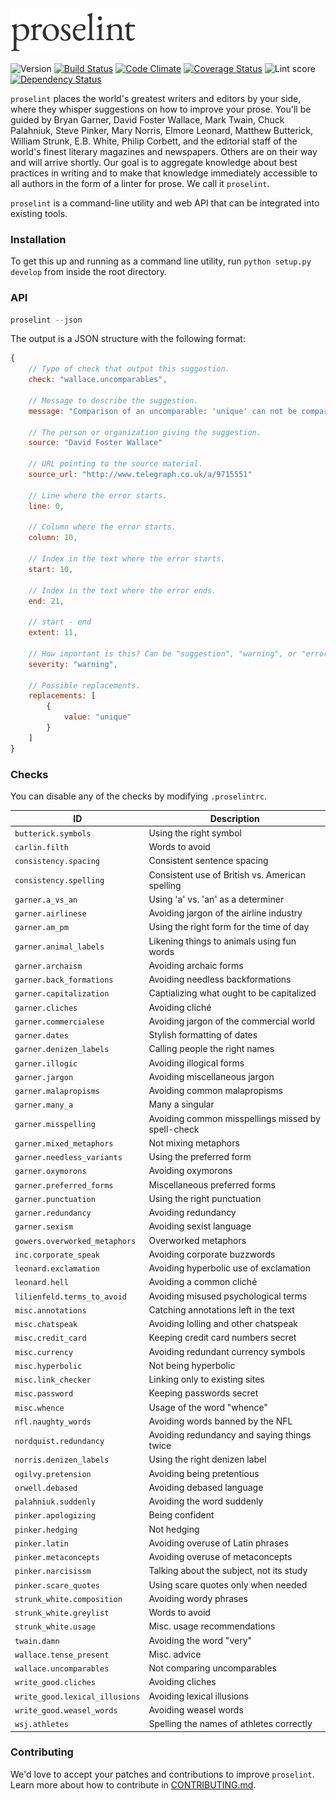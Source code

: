 <img src="logo.png" alt="proselint logo" width="200">

![Version](https://img.shields.io/badge/version-v0.3.1-yellow.svg)
[![Build Status](https://travis-ci.org/amperser/proselint.svg)](https://travis-ci.org/amperser/proselint)
[![Code Climate](https://codeclimate.com/repos/5538989ee30ba0793100090f/badges/e10a2fe18a9256d69e2a/gpa.svg)](https://codeclimate.com/repos/5538989ee30ba0793100090f/feed)
[![Coverage Status](https://coveralls.io/repos/amperser/proselint/badge.svg?branch=master&service=github&t=2lhJpx)](https://coveralls.io/github/amperser/proselint?branch=master)
![Lint score](http://img.shields.io/badge/lintscore_v0.1.0-98.8-blue.svg)
[![Dependency Status](https://gemnasium.com/amperser/proselint.svg)](https://gemnasium.com/amperser/proselint)

`proselint` places the world's greatest writers and editors by your side, where they whisper suggestions on how to improve your prose. You'll be guided by Bryan Garner, David Foster Wallace, Mark Twain, Chuck Palahniuk, Steve Pinker, Mary Norris, Elmore Leonard, Matthew Butterick, William Strunk, E.B. White, Philip Corbett, and the editorial staff of the world's finest literary magazines and newspapers. Others are on their way and will arrive shortly. Our goal is to aggregate knowledge about best practices in writing and to make that knowledge immediately accessible to all authors in the form of a linter for prose. We call it `proselint`.

`proselint` is a command-line utility and web API that can be integrated into existing tools.
 
### Installation

To get this up and running as a command line utility, run `python setup.py develop` from inside the root directory.

### API

```js
proselint --json
```

The output is a JSON structure with the following format:

```js
{
    // Type of check that output this suggestion.
    check: "wallace.uncomparables",

    // Message to describe the suggestion.
    message: "Comparison of an uncomparable: 'unique' can not be compared.",

    // The person or organization giving the suggestion.
    source: "David Foster Wallace"

    // URL pointing to the source material.
    source_url: "http://www.telegraph.co.uk/a/9715551"

    // Line where the error starts.
    line: 0,

    // Column where the error starts.
    column: 10,

    // Index in the text where the error starts.
    start: 10,

    // Index in the text where the error ends.
    end: 21,

    // start - end
    extent: 11,

    // How important is this? Can be "suggestion", "warning", or "error".
    severity: "warning",

    // Possible replacements.
    replacements: [
        {
            value: "unique"
        }
    ]
}
```

### Checks

You can disable any of the checks by modifying `.proselintrc`.

| ID    | Description     |
| ----- | --------------- |
| `butterick.symbols` | Using the right symbol |
| `carlin.filth` | Words to avoid |
| `consistency.spacing` | Consistent sentence spacing |
| `consistency.spelling` | Consistent use of British vs. American spelling |
| `garner.a_vs_an` | Using 'a' vs. 'an' as a determiner  |
| `garner.airlinese` | Avoiding jargon of the airline industry |
| `garner.am_pm` | Using the right form for the time of day |
| `garner.animal_labels` | Likening things to animals using fun words |
| `garner.archaism` | Avoiding archaic forms |
| `garner.back_formations` | Avoiding needless backformations |
| `garner.capitalization` | Captializing what ought to be capitalized |
| `garner.cliches` | Avoiding cliché |
| `garner.commercialese` | Avoiding jargon of the commercial world |
| `garner.dates` | Stylish formatting of dates |
| `garner.denizen_labels` | Calling people the right names |
| `garner.illogic` | Avoiding illogical forms |
| `garner.jargon` | Avoiding miscellaneous jargon |
| `garner.malapropisms` | Avoiding common malapropisms |
| `garner.many_a` | Many a singular |
| `garner.misspelling` | Avoiding common misspellings missed by spell-check |
| `garner.mixed_metaphors` | Not mixing metaphors |
| `garner.needless_variants` | Using the preferred form |
| `garner.oxymorons` | Avoiding oxymorons |
| `garner.preferred_forms` | Miscellaneous preferred forms |
| `garner.punctuation` | Using the right punctuation |
| `garner.redundancy` | Avoiding redundancy |
| `garner.sexism` | Avoiding sexist language |
| `gowers.overworked_metaphors` | Overworked metaphors |
| `inc.corporate_speak` | Avoiding corporate buzzwords |
| `leonard.exclamation` | Avoiding hyperbolic use of exclamation |
| `leonard.hell` | Avoiding a common cliché |
| `lilienfeld.terms_to_avoid` | Avoiding misused psychological terms |
| `misc.annotations` | Catching annotations left in the text |
| `misc.chatspeak` | Avoiding lolling and other chatspeak |
| `misc.credit_card` | Keeping credit card numbers secret |
| `misc.currency` | Avoiding redundant currency symbols |
| `misc.hyperbolic` | Not being hyperbolic |
| `misc.link_checker` | Linking only to existing sites |
| `misc.password` | Keeping passwords secret |
| `misc.whence` | Usage of the word "whence" |
| `nfl.naughty_words` | Avoiding words banned by the NFL |
| `nordquist.redundancy` | Avoiding redundancy and saying things twice |
| `norris.denizen_labels` | Using the right denizen label |
| `ogilvy.pretension` | Avoiding being pretentious |
| `orwell.debased` | Avoiding debased language |
| `palahniuk.suddenly` | Avoiding the word suddenly |
| `pinker.apologizing` | Being confident |
| `pinker.hedging` | Not hedging |
| `pinker.latin` | Avoiding overuse of Latin phrases |
| `pinker.metaconcepts` | Avoiding overuse of metaconcepts |
| `pinker.narcisissm` | Talking about the subject, not its study |
| `pinker.scare_quotes` | Using scare quotes only when needed |
| `strunk_white.composition` | Avoiding wordy phrases |
| `strunk_white.greylist` | Words to avoid |
| `strunk_white.usage` | Misc. usage recommendations |
| `twain.damn` | Avoiding the word "very" |
| `wallace.tense_present` | Misc. advice |
| `wallace.uncomparables` | Not comparing uncomparables |
| `write_good.cliches` | Avoiding cliches |
| `write_good.lexical_illusions` | Avoiding lexical illusions |
| `write_good.weasel_words` | Avoiding weasel words |
| `wsj.athletes` | Spelling the names of athletes correctly |

### Contributing

We'd love to accept your patches and contributions to improve `proselint`. Learn more about how to contribute in [CONTRIBUTING.md](./CONTRIBUTING.md).

